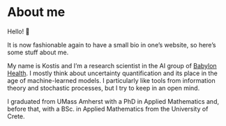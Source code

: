 # About me

Hello! 👋 

It is now fashionable again to have a small bio in one’s website, so here’s some stuff about me. 

My name is Kostis and I’m a research scientist in the AI group of [Babylon Health](https://www.babylonhealth.com/). I mostly think about uncertainty quantification and its place in the age of machine-learned models. I particularly like tools from information theory and stochastic processes, but I try to keep in an open mind. 

I graduated from UMass Amherst with a PhD in Applied Mathematics and, 
before that, with a BSc. in Applied Mathematics from the University of Crete.

